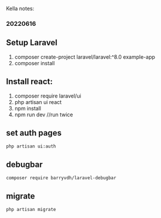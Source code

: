 Kella notes:
### 20220616
## Setup Laravel
1. composer create-project laravel/laravel:^8.0 example-app
2. composer install

## Install react:
1. composer require laravel/ui
2. php artisan ui react
3. npm install
4. npm run dev //run twice

## set auth pages
```
php artisan ui:auth 
```

## debugbar
```
composer require barryvdh/laravel-debugbar
```

## migrate
```
php artisan migrate
```
